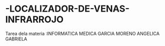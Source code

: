 # -LOCALIZADOR-DE-VENAS-INFRARROJO
Tarea dela materia :INFORMATICA MEDICA GARCIA MORENO ANGELICA GABRIELA
